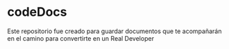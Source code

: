 # codeDocs
Este repositorio fue creado para guardar documentos que te acompañarán en el camino para convertirte en un Real Developer 
